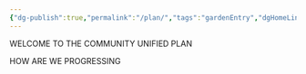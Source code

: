 ```yaml
---
{"dg-publish":true,"permalink":"/plan/","tags":"gardenEntry","dgHomeLink":false,"dgPassFrontmatter":false}
---
```



WELCOME TO THE COMMUNITY UNIFIED PLAN 

HOW ARE WE PROGRESSING
